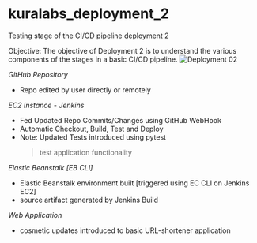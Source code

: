 # kuralabs_deployment_2
Testing stage of the CI/CD pipeline deployment 2

Objective: The objective of Deployment 2 is to understand the various components of the stages in a basic CI/CD pipeline.
![Deployment 02](Kura_Deployment02.RDC.png)

*GitHub Repository*
- Repo edited by user directly or remotely 

*EC2 Instance - Jenkins*
- Fed Updated Repo Commits/Changes using GitHub WebHook
- Automatic Checkout, Build, Test and Deploy
- Note: Updated Tests introduced using pytest
  > test application functionality

*Elastic Beanstalk [EB CLI]*
- Elastic Beanstalk environment built [triggered using EC CLI on Jenkins EC2] 
- source artifact generated by Jenkins Build

*Web Application*
- cosmetic updates introduced to basic URL-shortener application

